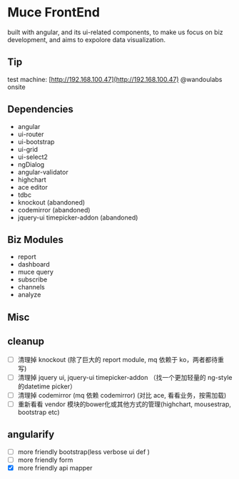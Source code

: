 # Muce FrontEnd
built with angular, and its ui-related components, to make us focus on biz development, and aims to expolore data visualization.

## Tip
test machine: [http://192.168.100.47](http://192.168.100.47) @wandoulabs onsite

## Dependencies

- angular
- ui-router
- ui-bootstrap
- ui-grid
- ui-select2
- ngDialog
- angular-validator
- highchart
- ace editor
- tdbc
- knockout (abandoned)
- codemirror (abandoned)
- jquery-ui timepicker-addon (abandoned)

## Biz Modules

- report
- dashboard
- muce query
- subscribe
- channels
- analyze

## Misc


## cleanup

- [ ] 清理掉 knockout (除了巨大的 report module, mq 依赖于 ko，两者都待重写)
- [ ] 清理掉 jquery ui, jquery-ui timepicker-addon （找一个更加轻量的 ng-style 的datetime picker）
- [ ] 清理掉 codemirror (mq 依赖 codemirror) (对比 ace, 看看业务，按需加载)
- [ ] 重新看看 vendor 模块的bower化或其他方式的管理(highchart, mousestrap, bootstrap etc)

## angularify

- [ ] more friendly bootstrap(less verbose ui def )
- [ ] more friendly form
- [x] more friendly api mapper
